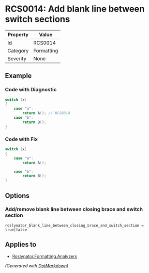 # RCS0014: Add blank line between switch sections

| Property | Value      |
| -------- | ---------- |
| Id       | RCS0014    |
| Category | Formatting |
| Severity | None       |

## Example

### Code with Diagnostic

```csharp
switch (x)
{
    case "a":
        return A(); // RCS0014
    case "b":
        return B();
}
```

### Code with Fix

```csharp
switch (x)
{
    case "a":
        return A();

    case "b":
        return B();
}
```

## Options

### Add/remove blank line between closing brace and switch section

```editorconfig
roslynator_blank_line_between_closing_brace_and_switch_section = true|false
```

## Applies to

* [Roslynator.Formatting.Analyzers](https://www.nuget.org/packages/Roslynator.Formatting.Analyzers)


*\(Generated with [DotMarkdown](http://github.com/JosefPihrt/DotMarkdown)\)*